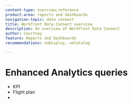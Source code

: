 ```yaml
---
content-type: overview;reference
product-area: reports and dashboards
navigation-topic: data connect
title: Workfront Data Connect overview
description: An overview of Workfront Data Connect
author: Courtney
feature: Reports and Dashboards
recommendations: noDisplay, noCatalog

---
```


# Enhanced Analytics queries

* KPI
* Flight plan
* 